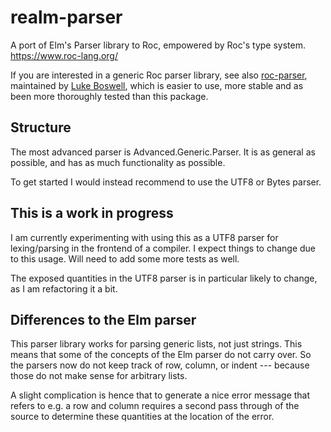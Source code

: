 # realm-parser
A port of Elm's Parser library to Roc, empowered by Roc's type system. https://www.roc-lang.org/

If you are interested in a generic Roc parser library, see also [roc-parser](https://github.com/lukewilliamboswell/roc-parser), maintained by [Luke Boswell](https://github.com/lukewilliamboswell), which is easier to use, more stable and as been more thoroughly tested than this package.

## Structure
The most advanced parser is Advanced.Generic.Parser. It is as general as possible, and has as much functionality as possible.

To get started I would instead recommend to use the UTF8 or Bytes parser.

## This is a work in progress
I am currently experimenting with using this as a UTF8 parser for lexing/parsing in the frontend of a compiler. I expect things to change due to this usage. Will need to add some more tests as well.

The exposed quantities in the UTF8 parser is in particular likely to change, as I am refactoring it a bit.

## Differences to the Elm parser
This parser library works for parsing generic lists, not just strings. This means that some of the concepts of the Elm parser do not carry over. So the parsers now do not keep track of row, column, or indent --- because those do not make sense for arbitrary lists.

A slight complication is hence that to generate a nice error message that refers to e.g. a row and column requires a second pass through of the source to determine these quantities at the location of the error.
